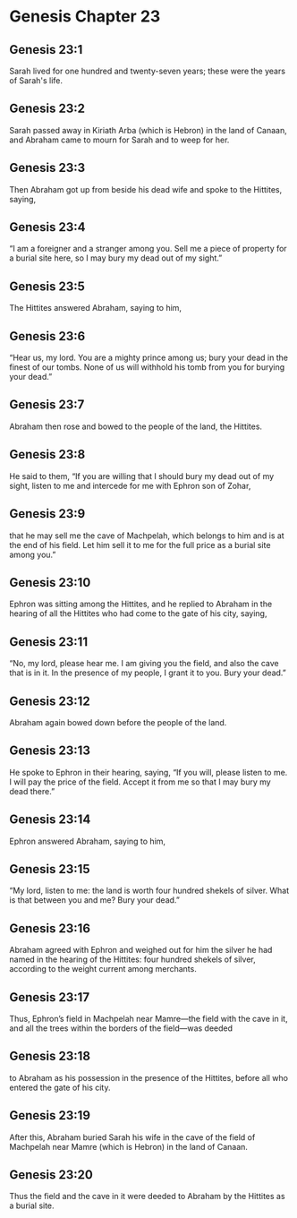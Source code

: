 # Genesis Chapter 23

## Genesis 23:1
Sarah lived for one hundred and twenty-seven years; these were the years of Sarah's life.

## Genesis 23:2
Sarah passed away in Kiriath Arba (which is Hebron) in the land of Canaan, and Abraham came to mourn for Sarah and to weep for her.

## Genesis 23:3
Then Abraham got up from beside his dead wife and spoke to the Hittites, saying,

## Genesis 23:4
“I am a foreigner and a stranger among you. Sell me a piece of property for a burial site here, so I may bury my dead out of my sight.”

## Genesis 23:5
The Hittites answered Abraham, saying to him,

## Genesis 23:6
“Hear us, my lord. You are a mighty prince among us; bury your dead in the finest of our tombs. None of us will withhold his tomb from you for burying your dead.”

## Genesis 23:7
Abraham then rose and bowed to the people of the land, the Hittites.

## Genesis 23:8
He said to them, “If you are willing that I should bury my dead out of my sight, listen to me and intercede for me with Ephron son of Zohar,

## Genesis 23:9
that he may sell me the cave of Machpelah, which belongs to him and is at the end of his field. Let him sell it to me for the full price as a burial site among you.”

## Genesis 23:10
Ephron was sitting among the Hittites, and he replied to Abraham in the hearing of all the Hittites who had come to the gate of his city, saying,

## Genesis 23:11
“No, my lord, please hear me. I am giving you the field, and also the cave that is in it. In the presence of my people, I grant it to you. Bury your dead.”

## Genesis 23:12
Abraham again bowed down before the people of the land.

## Genesis 23:13
He spoke to Ephron in their hearing, saying, “If you will, please listen to me. I will pay the price of the field. Accept it from me so that I may bury my dead there.”

## Genesis 23:14
Ephron answered Abraham, saying to him,

## Genesis 23:15
“My lord, listen to me: the land is worth four hundred shekels of silver. What is that between you and me? Bury your dead.”

## Genesis 23:16
Abraham agreed with Ephron and weighed out for him the silver he had named in the hearing of the Hittites: four hundred shekels of silver, according to the weight current among merchants.

## Genesis 23:17
Thus, Ephron’s field in Machpelah near Mamre—the field with the cave in it, and all the trees within the borders of the field—was deeded

## Genesis 23:18
to Abraham as his possession in the presence of the Hittites, before all who entered the gate of his city.

## Genesis 23:19
After this, Abraham buried Sarah his wife in the cave of the field of Machpelah near Mamre (which is Hebron) in the land of Canaan.

## Genesis 23:20
Thus the field and the cave in it were deeded to Abraham by the Hittites as a burial site.
